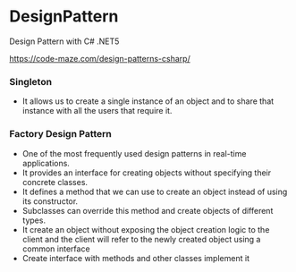 # DesignPattern
Design Pattern with C# .NET5

  https://code-maze.com/design-patterns-csharp/

### Singleton
- It allows us to create a single instance of an object and to share that instance with all the users that require it.

### Factory Design Pattern
- One of the most frequently used design patterns in real-time applications.
- It provides an interface for creating objects without specifying their concrete classes.
- It defines a method that we can use to create an object instead of using its constructor.
- Subclasses can override this method and create objects of different types.
- It create an object without exposing the object creation logic to the client and the client will refer to the newly created object using a common interface
- Create interface with methods and other classes implement it
